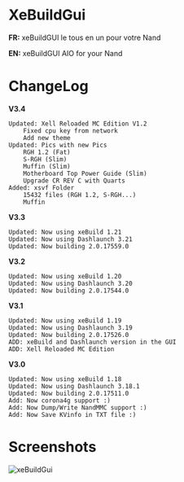# XeBuildGui

**FR:** xeBuildGUI le tous en un pour votre Nand 

**EN:** xeBuildGUI AIO for your Nand 

# ChangeLog

**V3.4**

    Updated: Xell Reloaded MC Edition V1.2
        Fixed cpu key from network
        Add new theme
    Updated: Pics with new Pics
        RGH 1.2 (Fat)
        S-RGH (Slim)
        Muffin (Slim)
        Motherboard Top Power Guide (Slim)
        Upgrade CR REV C with Quarts
    Added: xsvf Folder
        15432 files (RGH 1.2, S-RGH...)
        Muffin

**V3.3**

    Updated: Now using xeBuild 1.21
    Updated: Now using Dashlaunch 3.21
    Updated: Now building 2.0.17559.0

**V3.2**

    Updated: Now using xeBuild 1.20
    Updated: Now using Dashlaunch 3.20
    Updated: Now building 2.0.17544.0

**V3.1**

    Updated: Now using xeBuild 1.19
    Updated: Now using Dashlaunch 3.19
    Updated: Now building 2.0.17526.0
    ADD: xeBuild and Dashlaunch version in the GUI
    ADD: Xell Reloaded MC Edition

**V3.0**

    Updated: Now using xeBuild 1.18
    Updated: Now using Dashlaunch 3.18.1
    Updated: Now building 2.0.17511.0
    Add: Now corona4g support :)
    Add: Now Dump/Write NandMMC support :)
    Add: Now Save KVinfo in TXT file :)

# Screenshots

![xeBuildGui](https://github.com/BenMitnicK/XeBuildGui/assets/2843334/3189e49d-8566-47c5-9385-2fc2e9ac31db)
